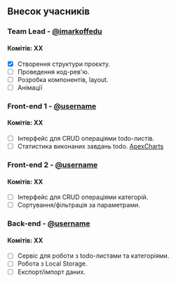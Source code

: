 ﻿## Внесок учасників

### Team Lead - [@imarkoffedu](https://github.com/imarkoffedu)
#### Комітів: XX
- [x] Створення структури проєкту.
- [ ] Проведення код-рев'ю.
- [ ] Розробка компонентів, layout.
- [ ] Анімації

### Front-end 1 - [@username]()
#### Комітів: XX
- [ ] Інтерфейс для CRUD операціями todo-листів.
- [ ] Статистика виконаних завдань todo. [ApexCharts](https://apexcharts.com/)

### Front-end 2 - [@username]()
#### Комітів: XX
- [ ] Інтерфейс для CRUD операціями категорій.
- [ ] Сортування/фільтрація за параметрами.

### Back-end - [@username]()
#### Комітів: XX
- [ ] Сервіс для роботи з todo-листами та категоріями.
- [ ] Робота з Local Storage.
- [ ] Експорт/імпорт даних.
